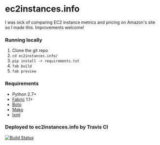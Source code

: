 # ec2instances.info

I was sick of comparing EC2 instance metrics and pricing on Amazon's site so I made this. Improvements welcome!


### Running locally

1. Clone the git repo
2. `cd ec2instances.info/`
3. `pip install -r requirements.txt`
4. `fab build`
5. `fab preview`


### Requirements

- Python 2.7+
- [Fabric](http://docs.fabfile.org/en/1.8/) 1.1+
- [Boto](http://boto.readthedocs.org/en/latest/)
- [Mako](http://www.makotemplates.org/)
- [lxml](http://lxml.de/)

### Deployed to ec2instances.info by Travis CI
[![Build Status](https://travis-ci.org/powdahound/ec2instances.info.svg)](https://travis-ci.org/powdahound/ec2instances.info)
